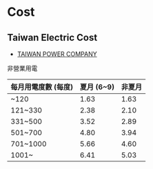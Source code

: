 # Cost

## Taiwan Electric Cost

* [TAIWAN POWER COMPANY](https://www.taipower.com.tw/upload/238/2018032911372895293.pdf)

非營業用電

| 每月用電度數 (每度) | 夏月 (6~9) | 非夏月 |
| ------------------- | ---------- | ------ |
| ~120                | 1.63       | 1.63   |
| 121~330             | 2.38       | 2.10   |
| 331~500             | 3.52       | 2.89   |
| 501~700             | 4.80       | 3.94   |
| 701~1000            | 5.66       | 4.60   |
| 1001~               | 6.41       | 5.03   |
